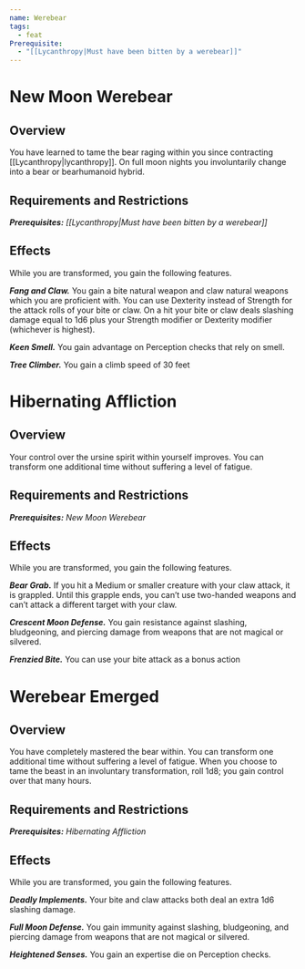 ```yaml
---
name: Werebear
tags:
  - feat
Prerequisite:
  - "[[Lycanthropy|Must have been bitten by a werebear]]"
---
```

# New Moon Werebear
## Overview

You have learned to tame the bear raging within you since contracting [[Lycanthropy|lycanthropy]]. On full moon nights you involuntarily change into a bear or bearhumanoid hybrid.

## Requirements and Restrictions

***Prerequisites:*** *[[Lycanthropy|Must have been bitten by a werebear]]*

## Effects

While you are transformed, you gain the following features. 

***Fang and Claw.*** You gain a bite natural weapon and claw natural weapons which you are proficient with. You can use Dexterity instead of Strength for the attack rolls of your bite or claw. On a hit your bite or claw deals slashing damage equal to 1d6 plus your Strength modifier or Dexterity modifier (whichever is highest). 

***Keen Smell.*** You gain advantage on Perception checks that rely on smell. 

***Tree Climber.*** You gain a climb speed of 30 feet

# Hibernating Affliction
## Overview

Your control over the ursine spirit within yourself improves. You can transform one additional time without suffering a level of fatigue.

## Requirements and Restrictions

***Prerequisites:*** *New Moon Werebear*

## Effects

While you are transformed, you gain the following features.

***Bear Grab.*** If you hit a Medium or smaller creature with your claw attack, it is grappled. Until this grapple ends, you can’t use two-handed weapons and can’t attack a different target with your claw. 

***Crescent Moon Defense.*** You gain resistance against slashing, bludgeoning, and piercing damage from weapons that are not magical or silvered. 

***Frenzied Bite.*** You can use your bite attack as a bonus action

# Werebear Emerged
## Overview

You have completely mastered the bear within. You can transform one additional time without suffering a level of fatigue. When you choose to tame the beast in an involuntary transformation, roll 1d8; you gain control over that many hours.

## Requirements and Restrictions

***Prerequisites:*** *Hibernating Affliction*

## Effects

While you are transformed, you gain the following features.

***Deadly Implements.*** Your bite and claw attacks both deal an extra 1d6 slashing damage. 

***Full Moon Defense.*** You gain immunity against slashing, bludgeoning, and piercing damage from weapons that are not magical or silvered. 

***Heightened Senses.*** You gain an expertise die on Perception checks.